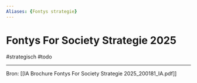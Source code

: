 ```yaml
---
Aliases: {Fontys strategie}
---
```


# Fontys For Society Strategie 2025
#strategisch #todo 


---
Bron: [[IA Brochure Fontys For Society Strategie 2025_200181_IA.pdf]]